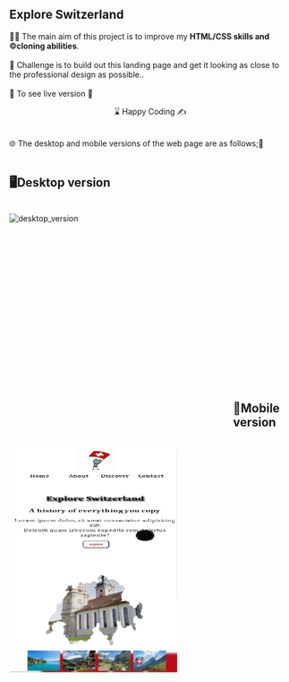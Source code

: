 ## Explore Switzerland 

👨‍💻 The main aim of this project is to improve my <b>HTML/CSS skills and ©️cloning abilities</b>.
<br><br>
🎯 Challenge is to build out this landing page and get it looking as close to the professional design as possible..
<br><br>
🔗 To see live version 🎯
<br>
<center> ⌛ Happy Coding  ✍ </center>
<br><br>
🌐 The desktop and mobile versions of the web page are as follows;🧭
<br><br>

## 🖥️Desktop version
<br>
<img src="images/desktop_version.gif" width="400" height="400" align="left" alt="desktop_version">
<br>
<br>
<br>
<br>
<br>
<br>
<br>
<br>
<br>
<br><br><br><br><br><br><br><br><br>

## 📱Mobile version
<br>
<img src="images/mobile_version.gif" width="300" height="400" align="left" alt="mobile_version">






